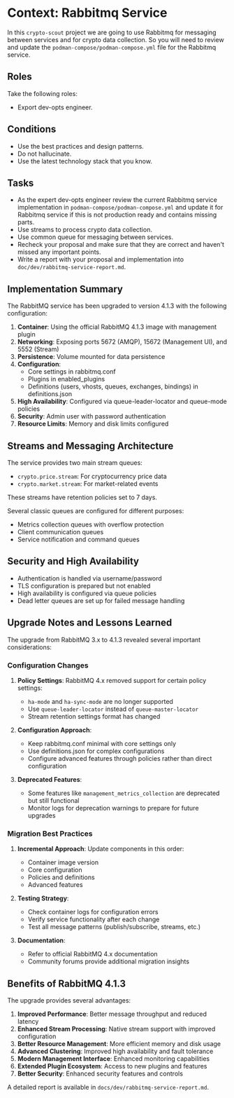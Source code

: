 # Context: Rabbitmq Service

In this `crypto-scout` project we are going to use Rabbitmq for messaging between services and for crypto data
collection. So you will need to review and update the `podman-compose/podman-compose.yml` file for the Rabbitmq service.

## Roles

Take the following roles:

- Export dev-opts engineer.

## Conditions

- Use the best practices and design patterns.
- Do not hallucinate.
- Use the latest technology stack that you know.

## Tasks

- As the expert dev-opts engineer review the current Rabbitmq service implementation in
  `podman-compose/podman-compose.yml` and update it for Rabbitmq service if this is not production ready and contains
  missing parts.
- Use streams to process crypto data collection.
- Use common queue for messaging between services.
- Recheck your proposal and make sure that they are correct and haven't missed any important points.
- Write a report with your proposal and implementation into `doc/dev/rabbitmq-service-report.md`.

## Implementation Summary

The RabbitMQ service has been upgraded to version 4.1.3 with the following configuration:

1. **Container**: Using the official RabbitMQ 4.1.3 image with management plugin
2. **Networking**: Exposing ports 5672 (AMQP), 15672 (Management UI), and 5552 (Stream)
3. **Persistence**: Volume mounted for data persistence
4. **Configuration**:
    - Core settings in rabbitmq.conf
    - Plugins in enabled_plugins
    - Definitions (users, vhosts, queues, exchanges, bindings) in definitions.json
5. **High Availability**: Configured via queue-leader-locator and queue-mode policies
6. **Security**: Admin user with password authentication
7. **Resource Limits**: Memory and disk limits configured

## Streams and Messaging Architecture

The service provides two main stream queues:

- `crypto.price.stream`: For cryptocurrency price data
- `crypto.market.stream`: For market-related events

These streams have retention policies set to 7 days.

Several classic queues are configured for different purposes:

- Metrics collection queues with overflow protection
- Client communication queues
- Service notification and command queues

## Security and High Availability

- Authentication is handled via username/password
- TLS configuration is prepared but not enabled
- High availability is configured via queue policies
- Dead letter queues are set up for failed message handling

## Upgrade Notes and Lessons Learned

The upgrade from RabbitMQ 3.x to 4.1.3 revealed several important considerations:

### Configuration Changes

1. **Policy Settings**: RabbitMQ 4.x removed support for certain policy settings:
    - `ha-mode` and `ha-sync-mode` are no longer supported
    - Use `queue-leader-locator` instead of `queue-master-locator`
    - Stream retention settings format has changed

2. **Configuration Approach**:
    - Keep rabbitmq.conf minimal with core settings only
    - Use definitions.json for complex configurations
    - Configure advanced features through policies rather than direct configuration

3. **Deprecated Features**:
    - Some features like `management_metrics_collection` are deprecated but still functional
    - Monitor logs for deprecation warnings to prepare for future upgrades

### Migration Best Practices

1. **Incremental Approach**: Update components in this order:
    - Container image version
    - Core configuration
    - Policies and definitions
    - Advanced features

2. **Testing Strategy**:
    - Check container logs for configuration errors
    - Verify service functionality after each change
    - Test all message patterns (publish/subscribe, streams, etc.)

3. **Documentation**:
    - Refer to official RabbitMQ 4.x documentation
    - Community forums provide additional migration insights

## Benefits of RabbitMQ 4.1.3

The upgrade provides several advantages:

1. **Improved Performance**: Better message throughput and reduced latency
2. **Enhanced Stream Processing**: Native stream support with improved configuration
3. **Better Resource Management**: More efficient memory and disk usage
4. **Advanced Clustering**: Improved high availability and fault tolerance
5. **Modern Management Interface**: Enhanced monitoring capabilities
6. **Extended Plugin Ecosystem**: Access to new plugins and features
7. **Better Security**: Enhanced security features and controls

A detailed report is available in `docs/dev/rabbitmq-service-report.md`.